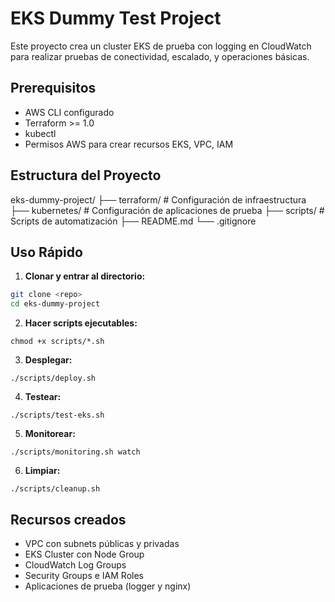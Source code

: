 # EKS Dummy Test Project

Este proyecto crea un cluster EKS de prueba con logging en CloudWatch para realizar pruebas de conectividad, escalado, y operaciones básicas.

## Prerequisitos

- AWS CLI configurado
- Terraform >= 1.0
- kubectl
- Permisos AWS para crear recursos EKS, VPC, IAM

## Estructura del Proyecto
eks-dummy-project/
├── terraform/          # Configuración de infraestructura
├── kubernetes/         # Configuración de aplicaciones de prueba
├── scripts/            # Scripts de automatización
├── README.md
└── .gitignore

## Uso Rápido

1. **Clonar y entrar al directorio:**
```bash
git clone <repo>
cd eks-dummy-project
```

2. **Hacer scripts ejecutables:**
```
chmod +x scripts/*.sh
```

3. **Desplegar:**
```
./scripts/deploy.sh
```

4. **Testear:**
```
./scripts/test-eks.sh
```

5. **Monitorear:**
```
./scripts/monitoring.sh watch
```

6. **Limpiar:**
```
./scripts/cleanup.sh
```

## Recursos creados
- VPC con subnets públicas y privadas
- EKS Cluster con Node Group
- CloudWatch Log Groups
- Security Groups e IAM Roles
- Aplicaciones de prueba (logger y nginx)